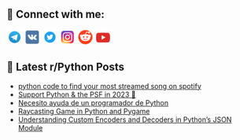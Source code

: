 ## 🔎 Connect with me:
[<img src="https://github.com/bullbesh/bullbesh/blob/main/images/Telegram.png" width="32" height="32" />](https://t.me/bullbesh)
[<img src="https://github.com/bullbesh/bullbesh/blob/main/images/VK.png" width="32" height="32" />](https://vk.com/bullbesh)
[<img src="https://github.com/bullbesh/bullbesh/blob/main/images/Twitter.png" width="32" height="32" />](https://twitter.com/bullbesh1)
[<img src="https://github.com/bullbesh/bullbesh/blob/main/images/Instagram.png" width="32" height="32" />](https://www.instagram.com/bullbesh)
[<img src="https://github.com/bullbesh/bullbesh/blob/main/images/Reddit.png" width="32" height="32" />](https://www.reddit.com/user/bullbesh)
[<img src="https://github.com/bullbesh/bullbesh/blob/main/images/YouTube.png" width="32" height="32" />](https://www.youtube.com/channel/UCtfjRs6uzgq5mfm8S06WTcg)

## 📕 Latest r/Python Posts
<!-- BLOG-POST-LIST:START -->
- [python code to find your most streamed song on spotify](https://www.reddit.com/r/Python/comments/17wtl4a/python_code_to_find_your_most_streamed_song_on/)
- [Support Python &amp; the PSF in 2023 🎉](https://www.reddit.com/r/Python/comments/17wsox7/support_python_the_psf_in_2023/)
- [Necesito ayuda de un programador de Python](https://www.reddit.com/r/Python/comments/17ws367/necesito_ayuda_de_un_programador_de_python/)
- [Raycasting Game in Python and Pygame](https://www.reddit.com/r/Python/comments/17wqv0t/raycasting_game_in_python_and_pygame/)
- [Understanding Custom Encoders and Decoders in Python’s JSON Module](https://www.reddit.com/r/Python/comments/17wp0y6/understanding_custom_encoders_and_decoders_in/)
<!-- BLOG-POST-LIST:END -->
